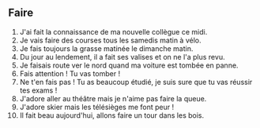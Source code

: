## Faire

1. J'ai fait la connaissance de ma nouvelle collègue ce midi.
2. Je vais faire des courses tous les samedis matin à vélo.
3. Je fais toujours la grasse matinée le dimanche matin.
4. Du jour au lendement, il a fait ses valises et on ne l'a plus revu.
5. Je faisais route ver le nord quand ma voiture est tombée en panne.
6. Fais attention ! Tu vas tomber !
7. Ne t'en fais pas ! Tu as beaucoup étudié, je suis sure que tu vas réussir tes exams !
8. J'adore aller au théâtre mais je n'aime pas faire la queue.
9. J'adore skier mais les télésièges me font peur !
10. Il fait beau aujourd'hui, allons faire un tour dans les bois.

